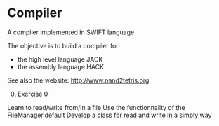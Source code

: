 # Compiler
A compiler implemented in SWIFT language

The objective is to build a compiler for:
- the high level language JACK
- the assembly language HACK

See also the website: http://www.nand2tetris.org


0) Exercise 0

Learn to read/write from/in a file
Use the functionnality of the FileManager.default
Develop a class for read and write in a simply way
